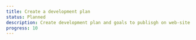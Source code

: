 ```yaml
---
title: Create a development plan
status: Planned
description: Create development plan and goals to publisgh on web-site
progress: 10
---
```

